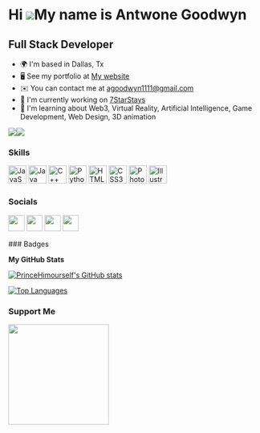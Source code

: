 Hi ![](https://user-images.githubusercontent.com/18350557/176309783-0785949b-9127-417c-8b55-ab5a4333674e.gif)My name is Antwone Goodwyn
=======================================================================================================================================

Full Stack Developer
--------------------

* 🌍  I'm based in Dallas, Tx
* 🖥️  See my portfolio at [My website](https://princehimourself.github.io/kingdom/)
* ✉️  You can contact me at [agoodwyn1111@gmail.com](mailto:agoodwyn1111@gmail.com)
* 🚀  I'm currently working on [7StarStays](https://princehimourself.github.io/7StarsStays/)
* 🧠  I'm learning about Web3, Virtual Reality, Artificial Intelligence, Game Development, Web Design, 3D animation

<a href="https://www.github.com/PrinceHimourself" target="_blank" rel="noreferrer"><img
src="https://img.shields.io/github/followers/PrinceHimourself?logo=github&style=for-the-badge&color=444e59&labelColor=000000" /></a><a href="https://www.twitch.tv/himourself" target="_blank" rel="noreferrer"><img
src="https://img.shields.io/twitch/status/himourself?logo=twitchsx&style=for-the-badge&color=444e59&labelColor=000000&label=TWITCH+STATUS" /></a>
### Skills

<p align="left">
<a href="https://developer.mozilla.org/en-US/docs/Web/JavaScript" target="_blank" rel="noreferrer"><img src="https://raw.githubusercontent.com/danielcranney/readme-generator/main/public/icons/skills/javascript-colored.svg" width="36" height="36" alt="JavaScript" /></a>
<a href="https://www.oracle.com/java/" target="_blank" rel="noreferrer"><img src="https://raw.githubusercontent.com/danielcranney/readme-generator/main/public/icons/skills/java-colored.svg" width="36" height="36" alt="Java" /></a>
<a href="https://docs.microsoft.com/en-us/cpp/?view=msvc-170" target="_blank" rel="noreferrer"><img src="https://raw.githubusercontent.com/danielcranney/readme-generator/main/public/icons/skills/cplusplus-colored.svg" width="36" height="36" alt="C++" /></a>
<a href="https://www.python.org/" target="_blank" rel="noreferrer"><img src="https://raw.githubusercontent.com/danielcranney/readme-generator/main/public/icons/skills/python-colored.svg" width="36" height="36" alt="Python" /></a>
<a href="https://developer.mozilla.org/en-US/docs/Glossary/HTML5" target="_blank" rel="noreferrer"><img src="https://raw.githubusercontent.com/danielcranney/readme-generator/main/public/icons/skills/html5-colored.svg" width="36" height="36" alt="HTML5" /></a>
<a href="https://www.w3.org/TR/CSS/#css" target="_blank" rel="noreferrer"><img src="https://raw.githubusercontent.com/danielcranney/readme-generator/main/public/icons/skills/css3-colored.svg" width="36" height="36" alt="CSS3" /></a>
<a href="https://www.adobe.com/uk/products/photoshop.html" target="_blank" rel="noreferrer"><img src="https://raw.githubusercontent.com/danielcranney/readme-generator/main/public/icons/skills/photoshop-colored.svg" width="36" height="36" alt="Photoshop" /></a>
<a href="adobe.com/uk/products/illustrator.html" target="_blank" rel="noreferrer"><img src="https://raw.githubusercontent.com/danielcranney/readme-generator/main/public/icons/skills/illustrator-colored.svg" width="36" height="36" alt="Illustrator" /></a>
</p>

### Socials

<p align="left"> <a href="https://www.github.com/PrinceHimourself" target="_blank" rel="noreferrer"><img src="https://raw.githubusercontent.com/danielcranney/readme-generator/main/public/icons/socials/github.svg" width="32" height="32" /></a> <a href="http://www.medium.com/@agoodwyn1111" target="_blank" rel="noreferrer"><img src="https://raw.githubusercontent.com/danielcranney/readme-generator/main/public/icons/socials/medium.svg" width="32" height="32" /></a> <a href="https://www.stackoverflow.com/users/18478083/antwone-goodwyn" target="_blank" rel="noreferrer"><img src="https://raw.githubusercontent.com/danielcranney/readme-generator/main/public/icons/socials/stackoverflow.svg" width="32" height="32" /></a> <a href="https://www.twitch.tv/himourself" target="_blank" rel="noreferrer"><img src="https://raw.githubusercontent.com/danielcranney/readme-generator/main/public/icons/socials/twitch.svg" width="32" height="32" /></a></p>
### Badges

<b>My GitHub Stats</b>

<a href="http://www.github.com/PrinceHimourself"><img src="https://github-readme-stats.vercel.app/api?username=PrinceHimourself&show_icons=true&hide=&count_private=true&title_color=64748b&text_color=ef4444&icon_color=444e59&bg_color=000000&hide_border=true&show_icons=true" alt="PrinceHimourself's GitHub stats" /></a>

<a href="https://github.com/PrinceHimourself" align="left"><img src="https://github-readme-stats.vercel.app/api/top-langs/?username=PrinceHimourself&langs_count=10&title_color=64748b&text_color=ef4444&icon_color=444e59&bg_color=000000&hide_border=true&locale=en&custom_title=Top%20%Languages" alt="Top Languages" /></a>

### Support Me

<a href="https://www.buymeacoffee.com/Prince777"><img src="https://cdn.buymeacoffee.com/buttons/v2/default-yellow.png" width="200" /></a>
